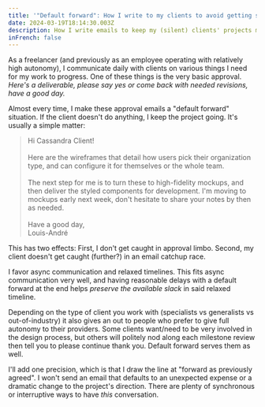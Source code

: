 ```yaml
---
title: '"Default forward": How I write to my clients to avoid getting stuck'
date: 2024-03-19T18:14:30.003Z
description: How I write emails to keep my (silent) clients' projects moving
inFrench: false
---
```


As a freelancer (and previously as an employee operating with relatively high autonomy), I communicate daily with clients on various things I need for my work to progress. One of these things is the very basic approval. *Here's a deliverable, please say yes or come back with needed revisions, have a good day.*

Almost every time, I make these approval emails a "default forward" situation. If the client doesn't do anything, I keep the project going. It's usually a simple matter:

> Hi Cassandra Client!\
> \
> Here are the wireframes that detail how users pick their organization type, and can configure it for themselves or the whole team.\
> \
> The next step for me is to turn these to high-fidelity mockups, and then deliver the styled components for development. I'm moving to mockups early next week, don't hesitate to share your notes by then as needed.\
> \
> Have a good day,\
> Louis-André

This has two effects: First, I don't get caught in approval limbo. Second, my client doesn't get caught (further?) in an email catchup race. 

I favor async communication and relaxed timelines. This fits async communication very well, and having reasonable delays with a default forward at the end helps *preserve the available slack* in said relaxed timeline.

Depending on the type of client you work with (specialists vs generalists vs out-of-industry) it also gives an out to people who prefer to give full autonomy to their providers. Some clients want/need to be very involved in the design process, but others will politely nod along each milestone review then tell you to please continue thank you. Default forward serves them as well.

I'll add one precision, which is that I draw the line at "forward as previously agreed". I won't send an email that defaults to an unexpected expense or a dramatic change to the project's direction. There are plenty of synchronous or interruptive ways to have *this* conversation.
